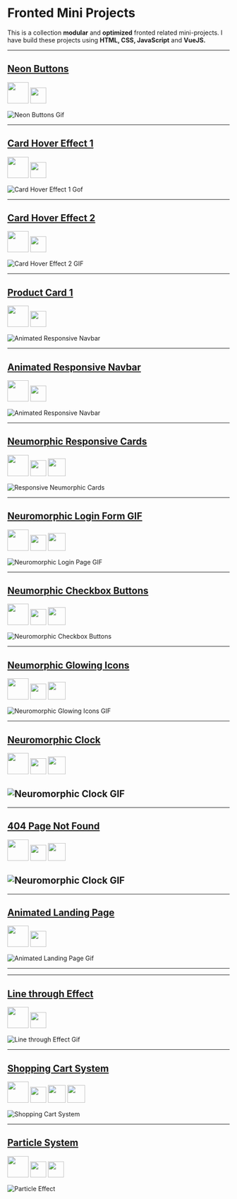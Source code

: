 # Fronted Mini Projects

This is a collection **modular** and **optimized** fronted related mini-projects. I have build these projects using **HTML, CSS, JavaScript** and **VueJS.**

---

## [Neon Buttons](https://sagyamthapa.me/Frontend-Mini-Projects/neon-light-buttons/)

<img src='https://upload.wikimedia.org/wikipedia/commons/6/61/HTML5_logo_and_wordmark.svg' 
width=48>
<img src='https://upload.wikimedia.org/wikipedia/commons/d/d5/CSS3_logo_and_wordmark.svg' 
width=36>

![Neon Buttons Gif](https://github.com/Sagyam/Frontend-Mini-Projects/blob/master/assets/neon-buttons.gif?raw=true)

---

## [Card Hover Effect 1](https://sagyamthapa.me/Frontend-Mini-Projects/card-hover-effect-1/)

<img src='https://upload.wikimedia.org/wikipedia/commons/6/61/HTML5_logo_and_wordmark.svg' 
width=48>
<img src='https://upload.wikimedia.org/wikipedia/commons/d/d5/CSS3_logo_and_wordmark.svg' 
width=36>

![Card Hover Effect 1 Gof](https://raw.githubusercontent.com/Sagyam/Frontend-Mini-Projects/master/assets/card-tricks.gif)

---

## [Card Hover Effect 2](https://sagyamthapa.me/Frontend-Mini-Projects/card-hover-effect-2/)

<img src='https://upload.wikimedia.org/wikipedia/commons/6/61/HTML5_logo_and_wordmark.svg' 
width=48>
<img src='https://upload.wikimedia.org/wikipedia/commons/d/d5/CSS3_logo_and_wordmark.svg' 
width=36>

![Card Hover Effect 2 GIF](https://raw.githubusercontent.com/Sagyam/Frontend-Mini-Projects/master/assets/card-trick2.gif)

---

## [Product Card 1](https://sagyamthapa.me/Frontend-Mini-Projects/product-card-1)

<img src='https://upload.wikimedia.org/wikipedia/commons/6/61/HTML5_logo_and_wordmark.svg' 
width=48>
<img src='https://upload.wikimedia.org/wikipedia/commons/d/d5/CSS3_logo_and_wordmark.svg' 
width=36>

![Animated Responsive Navbar](https://raw.githubusercontent.com/Sagyam/Frontend-Mini-Projects/master/assets/product-card.gif)

---

## [Animated Responsive Navbar](https://sagyamthapa.me/Frontend-Mini-Projects/animated-responsive-navbar)

<img src='https://upload.wikimedia.org/wikipedia/commons/6/61/HTML5_logo_and_wordmark.svg' 
width=48>
<img src='https://upload.wikimedia.org/wikipedia/commons/d/d5/CSS3_logo_and_wordmark.svg' 
width=36>

![Animated Responsive Navbar](https://raw.githubusercontent.com/Sagyam/Frontend-Mini-Projects/master/assets/animated-responsive-navbar.gif)

---

## [Neumorphic Responsive Cards](https://sagyamthapa.me/Frontend-Mini-Projects/neumorphic-responsive-cards)

<img src='https://upload.wikimedia.org/wikipedia/commons/6/61/HTML5_logo_and_wordmark.svg' 
width=48>
<img src='https://upload.wikimedia.org/wikipedia/commons/d/d5/CSS3_logo_and_wordmark.svg' 
width=36>
<img src='https://upload.wikimedia.org/wikipedia/commons/9/99/Unofficial_JavaScript_logo_2.svg' 
width=40>

![Responsive Neumorphic Cards](https://raw.githubusercontent.com/Sagyam/Frontend-Mini-Projects/master/assets/responsive-neumorphic-cards.gif)

---

## [Neuromorphic Login Form GIF](https://sagyamthapa.me/Frontend-Mini-Projects/neumorphic-login-form/)

<img src='https://upload.wikimedia.org/wikipedia/commons/6/61/HTML5_logo_and_wordmark.svg' 
width=48>
<img src='https://upload.wikimedia.org/wikipedia/commons/d/d5/CSS3_logo_and_wordmark.svg' 
width=36>
<img src='https://upload.wikimedia.org/wikipedia/commons/9/99/Unofficial_JavaScript_logo_2.svg' 
width=40>

![Neuromorphic Login Page GIF](https://raw.githubusercontent.com/Sagyam/Frontend-Mini-Projects/master/assets/neumorphic-login-page.gif)

---

## [Neumorphic Checkbox Buttons](https://sagyamthapa.me/Frontend-Mini-Projects/neumorphic-checkbox-button)

<img src='https://upload.wikimedia.org/wikipedia/commons/6/61/HTML5_logo_and_wordmark.svg' 
width=48>
<img src='https://upload.wikimedia.org/wikipedia/commons/d/d5/CSS3_logo_and_wordmark.svg' 
width=36>
<img src='https://upload.wikimedia.org/wikipedia/commons/9/99/Unofficial_JavaScript_logo_2.svg' 
width=40>

![Neuromorphic Checkbox Buttons](https://raw.githubusercontent.com/Sagyam/Frontend-Mini-Projects/master/assets/neumorphic-checkbox-buttons.gif)

---

## [Neumorphic Glowing Icons](https://sagyamthapa.me/Frontend-Mini-Projects/neumorphic-glowing-icons)

<img src='https://upload.wikimedia.org/wikipedia/commons/6/61/HTML5_logo_and_wordmark.svg' 
width=48>
<img src='https://upload.wikimedia.org/wikipedia/commons/d/d5/CSS3_logo_and_wordmark.svg' 
width=36>
<img src='https://upload.wikimedia.org/wikipedia/commons/9/99/Unofficial_JavaScript_logo_2.svg' 
width=40>

![Neuromorphic Glowing Icons GIF](https://raw.githubusercontent.com/Sagyam/Frontend-Mini-Projects/master/assets/neumorphic-glowing-icons.gif)

---

## [Neuromorphic Clock](https://sagyamthapa.me/Frontend-Mini-Projects/neuromorphic-clock/)

<img src='https://upload.wikimedia.org/wikipedia/commons/6/61/HTML5_logo_and_wordmark.svg' 
width=48>
<img src='https://upload.wikimedia.org/wikipedia/commons/d/d5/CSS3_logo_and_wordmark.svg' 
width=36>
<img src='https://upload.wikimedia.org/wikipedia/commons/9/99/Unofficial_JavaScript_logo_2.svg' 
width=40>

## ![Neuromorphic Clock GIF](https://raw.githubusercontent.com/Sagyam/Frontend-Mini-Projects/master/assets/clock.gif)

---

## [404 Page Not Found](https://sagyamthapa.me/Frontend-Mini-Projects/404-page-not-found/)

<img src='https://upload.wikimedia.org/wikipedia/commons/6/61/HTML5_logo_and_wordmark.svg' 
width=48>
<img src='https://upload.wikimedia.org/wikipedia/commons/d/d5/CSS3_logo_and_wordmark.svg' 
width=36>
<img src='https://upload.wikimedia.org/wikipedia/commons/9/99/Unofficial_JavaScript_logo_2.svg' 
width=40>

## ![Neuromorphic Clock GIF](https://raw.githubusercontent.com/Sagyam/Frontend-Mini-Projects/master/assets/404.gif)

---

## [Animated Landing Page](https://sagyamthapa.me/Frontend-Mini-Projects/animated-landing-page/)

<img src='https://upload.wikimedia.org/wikipedia/commons/6/61/HTML5_logo_and_wordmark.svg' 
width=48>
<img src='https://upload.wikimedia.org/wikipedia/commons/d/d5/CSS3_logo_and_wordmark.svg' 
width=36>

![Animated Landing Page Gif](https://raw.githubusercontent.com/Sagyam/Frontend-Mini-Projects/master/assets/bubble.gif)

---

---

## [Line through Effect](https://sagyamthapa.me/Frontend-Mini-Projects/line-through-effect/)

<img src='https://upload.wikimedia.org/wikipedia/commons/6/61/HTML5_logo_and_wordmark.svg' 
width=48>
<img src='https://upload.wikimedia.org/wikipedia/commons/d/d5/CSS3_logo_and_wordmark.svg' 
width=36>

![Line through Effect Gif](https://github.com/Sagyam/Frontend-Mini-Projects/blob/master/assets/line-through-effect.gif?raw=true)

---

## [Shopping Cart System](https://sagyamthapa.me/Frontend-Mini-Projects/vue-shopping-cart/)

<img src='https://upload.wikimedia.org/wikipedia/commons/6/61/HTML5_logo_and_wordmark.svg' 
width=48>
<img src='https://upload.wikimedia.org/wikipedia/commons/d/d5/CSS3_logo_and_wordmark.svg' 
width=36>
<img src='https://upload.wikimedia.org/wikipedia/commons/9/99/Unofficial_JavaScript_logo_2.svg' 
width=40>
<img src='https://upload.wikimedia.org/wikipedia/commons/9/95/Vue.js_Logo_2.svg' 
width=40>

![Shopping Cart System](https://raw.githubusercontent.com/Sagyam/Frontend-Mini-Projects/master/assets/vue-shopping-cart.png)

---

## [Particle System](https://sagyamthapa.me/Frontend-Mini-Projects/particle-system/)

<img src='https://upload.wikimedia.org/wikipedia/commons/6/61/HTML5_logo_and_wordmark.svg' 
width=48>
<img src='https://upload.wikimedia.org/wikipedia/commons/d/d5/CSS3_logo_and_wordmark.svg' 
width=36>
<img src='https://upload.wikimedia.org/wikipedia/commons/9/99/Unofficial_JavaScript_logo_2.svg' 
width=36>

![Particle Effect](https://raw.githubusercontent.com/Sagyam/Frontend-Mini-Projects/master/assets/particle.gif)
